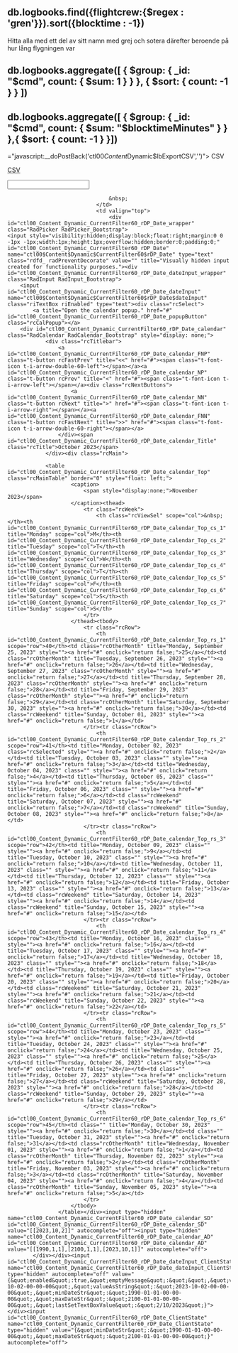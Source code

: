 ## db.logbooks.find({flightcrew:{$regex : 'gren'}}).sort({blocktime : -1})
Hitta alla med ett del av sitt namn med grej och sotera därefter beroende på hur lång flygningen var

## db.logbooks.aggregate([ { $group: { _id: "$cmd", count: { $sum: 1 } } }, { $sort: { count: -1 } } ])



## db.logbooks.aggregate([ { $group: { _id: "$cmd", count: { $sum: "$blocktimeMinutes" } } },{ $sort: { count: -1 } }])

="javascript:__doPostBack('ctl00$Content$Dynamic$lbExportCSV','')"><span class="fa fa-file-code-o"></span> CSV</a>

<a id="ctl00_Content_Dynamic_lbExportCSV" class="btn btn-default" href="javascript:__doPostBack('ctl00$Content$Dynamic$lbExportCSV','')"><span class="fa fa-file-code-o"></span> CSV</a>


<input id="ctl00_Content_Dynamic_CurrentFilter60_rDP_Date_dateInput" name="ctl00$Content$Dynamic$CurrentFilter60$rDP_Date$dateInput" class="riTextBox riEnabled" type="text">

<input id="ctl00_Content_Dynamic_CurrentFilter60_rDP_Date_ClientState" name="ctl00_Content_Dynamic_CurrentFilter60_rDP_Date_ClientState" type="hidden" value="{&quot;minDateStr&quot;:&quot;1990-01-01-00-00-00&quot;,&quot;maxDateStr&quot;:&quot;2100-01-01-00-00-00&quot;}" autocomplete="off">

<tr>
                                <td valign="top">
                                    
                                    &nbsp;
                                </td>
                                <td valign="top">
                                    <div id="ctl00_Content_Dynamic_CurrentFilter60_rDP_Date_wrapper" class="RadPicker RadPicker_Bootstrap">
	<input style="visibility:hidden;display:block;float:right;margin:0 0 -1px -1px;width:1px;height:1px;overflow:hidden;border:0;padding:0;" id="ctl00_Content_Dynamic_CurrentFilter60_rDP_Date" name="ctl00$Content$Dynamic$CurrentFilter60$rDP_Date" type="text" class="rdfd_ radPreventDecorate" value="" title="Visually hidden input created for functionality purposes."><div id="ctl00_Content_Dynamic_CurrentFilter60_rDP_Date_dateInput_wrapper" class="RadInput RadInput_Bootstrap">
		<input id="ctl00_Content_Dynamic_CurrentFilter60_rDP_Date_dateInput" name="ctl00$Content$Dynamic$CurrentFilter60$rDP_Date$dateInput" class="riTextBox riEnabled" type="text"><div class="rcSelect">
			<a title="Open the calendar popup." href="#" id="ctl00_Content_Dynamic_CurrentFilter60_rDP_Date_popupButton" class="rcCalPopup"></a>
		<div id="ctl00_Content_Dynamic_CurrentFilter60_rDP_Date_calendar" class="RadCalendar RadCalendar_Bootstrap" style="display: none;">
				<div class="rcTitlebar">
					<a id="ctl00_Content_Dynamic_CurrentFilter60_rDP_Date_calendar_FNP" class="t-button rcFastPrev" title="<<" href="#"><span class="t-font-icon t-i-arrow-double-60-left"></span></a><a id="ctl00_Content_Dynamic_CurrentFilter60_rDP_Date_calendar_NP" class="t-button rcPrev" title="<" href="#"><span class="t-font-icon t-i-arrow-left"></span></a><div class="rcNextButtons">
						<a id="ctl00_Content_Dynamic_CurrentFilter60_rDP_Date_calendar_NN" class="t-button rcNext" title=">" href="#"><span class="t-font-icon t-i-arrow-right"></span></a><a id="ctl00_Content_Dynamic_CurrentFilter60_rDP_Date_calendar_FNN" class="t-button rcFastNext" title=">>" href="#"><span class="t-font-icon t-i-arrow-double-60-right"></span></a>
					</div><span id="ctl00_Content_Dynamic_CurrentFilter60_rDP_Date_calendar_Title" class="rcTitle">October 2023</span>
				</div><div class="rcMain">
					
				<table id="ctl00_Content_Dynamic_CurrentFilter60_rDP_Date_calendar_Top" class="rcMainTable" border="0" style="float: left;">
						<caption>
							<span style="display:none;">November 2023</span>
						</caption><thead>
							<tr class="rcWeek">
								<th class="rcViewSel" scope="col">&nbsp;</th><th id="ctl00_Content_Dynamic_CurrentFilter60_rDP_Date_calendar_Top_cs_1" title="Monday" scope="col">M</th><th id="ctl00_Content_Dynamic_CurrentFilter60_rDP_Date_calendar_Top_cs_2" title="Tuesday" scope="col">T</th><th id="ctl00_Content_Dynamic_CurrentFilter60_rDP_Date_calendar_Top_cs_3" title="Wednesday" scope="col">W</th><th id="ctl00_Content_Dynamic_CurrentFilter60_rDP_Date_calendar_Top_cs_4" title="Thursday" scope="col">T</th><th id="ctl00_Content_Dynamic_CurrentFilter60_rDP_Date_calendar_Top_cs_5" title="Friday" scope="col">F</th><th id="ctl00_Content_Dynamic_CurrentFilter60_rDP_Date_calendar_Top_cs_6" title="Saturday" scope="col">S</th><th id="ctl00_Content_Dynamic_CurrentFilter60_rDP_Date_calendar_Top_cs_7" title="Sunday" scope="col">S</th>
							</tr>
						</thead><tbody>
							<tr class="rcRow">
								<th id="ctl00_Content_Dynamic_CurrentFilter60_rDP_Date_calendar_Top_rs_1" scope="row">40</th><td class="rcOtherMonth" title="Monday, September 25, 2023" style=""><a href="#" onclick="return false;">25</a></td><td class="rcOtherMonth" title="Tuesday, September 26, 2023" style=""><a href="#" onclick="return false;">26</a></td><td title="Wednesday, September 27, 2023" class="rcOtherMonth" style=""><a href="#" onclick="return false;">27</a></td><td title="Thursday, September 28, 2023" class="rcOtherMonth" style=""><a href="#" onclick="return false;">28</a></td><td title="Friday, September 29, 2023" class="rcOtherMonth" style=""><a href="#" onclick="return false;">29</a></td><td class="rcOtherMonth" title="Saturday, September 30, 2023" style=""><a href="#" onclick="return false;">30</a></td><td class="rcWeekend" title="Sunday, October 01, 2023" style=""><a href="#" onclick="return false;">1</a></td>
							</tr><tr class="rcRow">
								<th id="ctl00_Content_Dynamic_CurrentFilter60_rDP_Date_calendar_Top_rs_2" scope="row">41</th><td title="Monday, October 02, 2023" class="rcSelected" style=""><a href="#" onclick="return false;">2</a></td><td title="Tuesday, October 03, 2023" class="" style=""><a href="#" onclick="return false;">3</a></td><td title="Wednesday, October 04, 2023" class="" style=""><a href="#" onclick="return false;">4</a></td><td title="Thursday, October 05, 2023" class="" style=""><a href="#" onclick="return false;">5</a></td><td title="Friday, October 06, 2023" class="" style=""><a href="#" onclick="return false;">6</a></td><td class="rcWeekend" title="Saturday, October 07, 2023" style=""><a href="#" onclick="return false;">7</a></td><td class="rcWeekend" title="Sunday, October 08, 2023" style=""><a href="#" onclick="return false;">8</a></td>
							</tr><tr class="rcRow">
								<th id="ctl00_Content_Dynamic_CurrentFilter60_rDP_Date_calendar_Top_rs_3" scope="row">42</th><td title="Monday, October 09, 2023" class="" style=""><a href="#" onclick="return false;">9</a></td><td title="Tuesday, October 10, 2023" class="" style=""><a href="#" onclick="return false;">10</a></td><td title="Wednesday, October 11, 2023" class="" style=""><a href="#" onclick="return false;">11</a></td><td title="Thursday, October 12, 2023" class="" style=""><a href="#" onclick="return false;">12</a></td><td title="Friday, October 13, 2023" class="" style=""><a href="#" onclick="return false;">13</a></td><td class="rcWeekend" title="Saturday, October 14, 2023" style=""><a href="#" onclick="return false;">14</a></td><td class="rcWeekend" title="Sunday, October 15, 2023" style=""><a href="#" onclick="return false;">15</a></td>
							</tr><tr class="rcRow">
								<th id="ctl00_Content_Dynamic_CurrentFilter60_rDP_Date_calendar_Top_rs_4" scope="row">43</th><td title="Monday, October 16, 2023" class="" style=""><a href="#" onclick="return false;">16</a></td><td title="Tuesday, October 17, 2023" class="" style=""><a href="#" onclick="return false;">17</a></td><td title="Wednesday, October 18, 2023" class="" style=""><a href="#" onclick="return false;">18</a></td><td title="Thursday, October 19, 2023" class="" style=""><a href="#" onclick="return false;">19</a></td><td title="Friday, October 20, 2023" class="" style=""><a href="#" onclick="return false;">20</a></td><td class="rcWeekend" title="Saturday, October 21, 2023" style=""><a href="#" onclick="return false;">21</a></td><td class="rcWeekend" title="Sunday, October 22, 2023" style=""><a href="#" onclick="return false;">22</a></td>
							</tr><tr class="rcRow">
								<th id="ctl00_Content_Dynamic_CurrentFilter60_rDP_Date_calendar_Top_rs_5" scope="row">44</th><td title="Monday, October 23, 2023" class="" style=""><a href="#" onclick="return false;">23</a></td><td title="Tuesday, October 24, 2023" class="" style=""><a href="#" onclick="return false;">24</a></td><td title="Wednesday, October 25, 2023" class="" style=""><a href="#" onclick="return false;">25</a></td><td title="Thursday, October 26, 2023" class="" style=""><a href="#" onclick="return false;">26</a></td><td class="" title="Friday, October 27, 2023" style=""><a href="#" onclick="return false;">27</a></td><td class="rcWeekend" title="Saturday, October 28, 2023" style=""><a href="#" onclick="return false;">28</a></td><td class="rcWeekend" title="Sunday, October 29, 2023" style=""><a href="#" onclick="return false;">29</a></td>
							</tr><tr class="rcRow">
								<th id="ctl00_Content_Dynamic_CurrentFilter60_rDP_Date_calendar_Top_rs_6" scope="row">45</th><td class="" title="Monday, October 30, 2023" style=""><a href="#" onclick="return false;">30</a></td><td class="" title="Tuesday, October 31, 2023" style=""><a href="#" onclick="return false;">31</a></td><td class="rcOtherMonth" title="Wednesday, November 01, 2023" style=""><a href="#" onclick="return false;">1</a></td><td class="rcOtherMonth" title="Thursday, November 02, 2023" style=""><a href="#" onclick="return false;">2</a></td><td class="rcOtherMonth" title="Friday, November 03, 2023" style=""><a href="#" onclick="return false;">3</a></td><td class="rcOtherMonth" title="Saturday, November 04, 2023" style=""><a href="#" onclick="return false;">4</a></td><td class="rcOtherMonth" title="Sunday, November 05, 2023" style=""><a href="#" onclick="return false;">5</a></td>
							</tr>
						</tbody>
					</table></div><input type="hidden" name="ctl00_Content_Dynamic_CurrentFilter60_rDP_Date_calendar_SD" id="ctl00_Content_Dynamic_CurrentFilter60_rDP_Date_calendar_SD" value="[[2023,10,2]]" autocomplete="off"><input type="hidden" name="ctl00_Content_Dynamic_CurrentFilter60_rDP_Date_calendar_AD" id="ctl00_Content_Dynamic_CurrentFilter60_rDP_Date_calendar_AD" value="[[1990,1,1],[2100,1,1],[2023,10,1]]" autocomplete="off">
			</div></div><input id="ctl00_Content_Dynamic_CurrentFilter60_rDP_Date_dateInput_ClientState" name="ctl00_Content_Dynamic_CurrentFilter60_rDP_Date_dateInput_ClientState" type="hidden" autocomplete="off" value="{&quot;enabled&quot;:true,&quot;emptyMessage&quot;:&quot;&quot;,&quot;validationText&quot;:&quot;2023-10-02-00-00-00&quot;,&quot;valueAsString&quot;:&quot;2023-10-02-00-00-00&quot;,&quot;minDateStr&quot;:&quot;1990-01-01-00-00-00&quot;,&quot;maxDateStr&quot;:&quot;2100-01-01-00-00-00&quot;,&quot;lastSetTextBoxValue&quot;:&quot;2/10/2023&quot;}">
	</div><input id="ctl00_Content_Dynamic_CurrentFilter60_rDP_Date_ClientState" name="ctl00_Content_Dynamic_CurrentFilter60_rDP_Date_ClientState" type="hidden" value="{&quot;minDateStr&quot;:&quot;1990-01-01-00-00-00&quot;,&quot;maxDateStr&quot;:&quot;2100-01-01-00-00-00&quot;}" autocomplete="off">
</div>
                                </td>
                                <td>
                                    <span id="ctl00_Content_Dynamic_CurrentFilter60_rfvDate" style="color:Red;visibility:hidden;">*</span>
                                </td>
                            </tr>